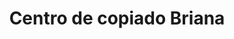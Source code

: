 ---
title: "Centro de copiado Briana"
url: /loja-ecuador/centro-de-copiado-briana/
shop: Schreibwaren
---